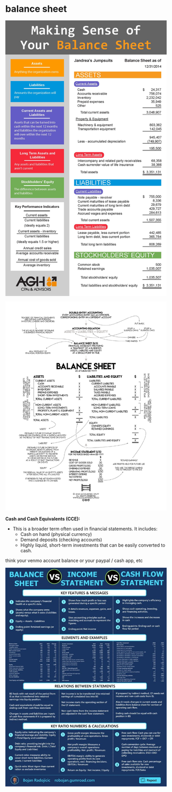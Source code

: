 # balance sheet

![balance sheet](static/Making-sense-of-your-balance-sheet.png)

![Balance Sheet Accounting Mind Map](static/Balance-Sheet-Mind-Map.png)

**Cash and Cash Equivalents (CCE):**

- This is a broader term often used in financial statements. It includes:
  - Cash on hand (physical currency)
  - Demand deposits (checking accounts)
  - Highly liquid, short-term investments that can be easily converted to cash.

think your venmo account balance or your paypal / cash app, etc

![Types](static/Balance%20Sheet%20vs%20Statement.png)
